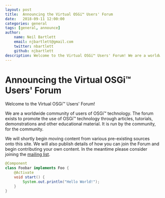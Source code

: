 ```yaml
---
layout: post
title:  Announcing the Virtual OSGi™ Users' Forum
date:   2018-09-11 12:00:00
categories: general
tags: [general, announce]
author:
    name: Neil Bartlett
    email: njbartlett@gmail.com
    twitter: nbartlett
    github: njbartlett
description: Welcome to the Virtual OSGi™ Users' Forum! We are a worldwide community of users of OSGi™ technology. The forum exists to promote the use of OSGi™ technology through articles, tutorials, demonstrations and other educational material. It is run by the community, for the community. We will shortly begin moving content from various pre-existing sources onto this site.
---
```

# Announcing the Virtual OSGi™ Users' Forum

Welcome to the Virtual OSGi™ Users' Forum!

We are a worldwide community of users of OSGi™ technology. The forum exists to promote the use of OSGi™ technology through articles, tutorials, demonstrations and other educational material. It is run by the community, for the community.

We will shortly begin moving content from various pre-existing sources onto this site. We will also publish details of how you can join the Forum and begin contributing your own content. In the meantime please consider joining the [mailing list](https://groups.google.com/forum/#!forum/osgi-users-virtual).

```java
@Component
class Foobar implements Foo {
    @Activate
    void start() {
        System.out.println("Hello World!");
    }
}
```